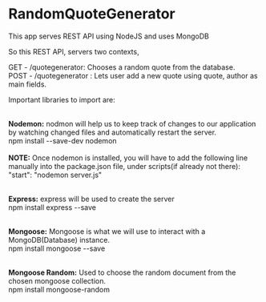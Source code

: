# RandomQuoteGenerator
This app serves REST API using NodeJS and uses MongoDB

So this REST API, servers two contexts,

GET - /quotegenerator: Chooses a random quote from the database. <br>
POST - /quotegenerator : Lets user add a new quote using quote, author as main fields.
<br>

Important libraries to import are:

<br><b>Nodemon:</b> nodmon will help us to keep track of changes to our application by watching changed files and automatically restart the server.
<br>npm install --save-dev nodemon<br>
<br><b>NOTE:</b> Once nodemon is installed, you will have to add the following line manually into the package.json file, under scripts(if already not there):
<br>"start": "nodemon server.js"<br>

<br><b>Express:</b> express will be used to create the server
<br>npm install express --save<br>

<br><b>Mongoose:</b> Mongoose is what we will use to interact with a MongoDB(Database) instance.
<br>npm install mongoose --save<br>

<br><b>Mongoose Random:</b> Used to choose the random document from the chosen mongoose collection.
<br>npm install mongoose-random <br>
